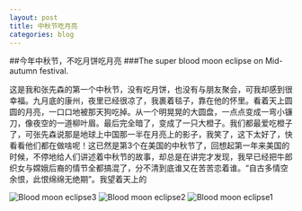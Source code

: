 ```yaml
---
layout: post
title: 中秋节吃月亮
categories: blog
---
```


##今年中秋节，不吃月饼吃月亮
###The super blood moon eclipse on Mid-autumn festival.

   这是我和张先森的第一个中秋节，没有吃月饼，也没有与朋友聚会，可我却感到很幸福。九月底的康州，夜里已经很凉了，我裹着毯子，靠在他的怀里。看着天上圆圆的月亮，一口口地被那天狗吃掉。从一个明晃晃的大圆盘，一点点变成一弯小镰刀，像夜空的一道柳叶眉。最后完全暗了，变成了一只大橙子。我们都最爱吃橙子了，可张先森说那是地球上中国那一半在月亮上的影子，我笑了，这下太好了，快看看他们都在做啥呢！这已然是第3个在美国的中秋节了，回想起第一年来美国的时候，不停地给人们讲述着中秋节的故事，却总是在讲完才发现，我早已经把牛郎织女与嫦娥后裔的情节全都搞混了，分不清到底谁又在苦苦恋着谁。“自古多情空余恨，此恨绵绵无绝期”。我望着天上的 

![Blood moon eclipse3]({{site.baseurl}}/images/bloodmoon_eclipse3.jpg)
![Blood moon eclipse2]({{site.baseurl}}/images/bloodmoon_eclipse2.jpg)
![Blood moon eclipse1]({{site.baseurl}}/images/bloodmoon_eclipse1.jpg)
